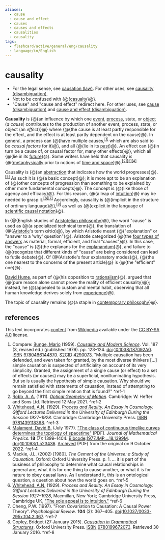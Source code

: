 ```yaml
---
aliases:
  - cause
  - cause and effect
  - causes
  - causes and effects
  - causalities
  - causality
tags:
  - flashcard/active/general/eng/causality
  - language/in/English
---
```


# causality

- For the legal sense, see [causation (law)](causation%20(law).md). For other uses, see [causality (disambiguation)](causality%20(disambiguation).md).
- Not to be confused with {@{[casualty](casualty.md)}@}.
- "Cause" and "cause and effect" redirect here. For other uses, see [cause (disambiguation)](cause%20(disambiguation).md) and [cause and effect (disambiguation)](cause%20and%20effect%20(disambiguation).md). <!--SR:!2026-01-12,331,290-->

__Causality__ is {@{an influence by which one [event](event%20(philosophy).md), [process](process.md), state, or [object](subject%20and%20object%20(philosophy).md) (_a_ _cause_) contributes to the production of another event, process, state, or object (an _effect_)}@} where {@{the cause is at least partly responsible for the effect, and the effect is at least partly dependent on the cause}@}. In general, a process can {@{have multiple causes,<sup>[\[1\]](#^ref-1)</sup> which are also said to be _causal factors_ for it}@}, and all {@{lie in its [past](past.md)}@}. An effect can {@{in turn be a cause of, or causal factor for, many other effects}@}, which all {@{lie in its [future](future.md)}@}. Some writers have held that causality is {@{[metaphysically](metaphysics.md) prior to notions of [time and space](spacetime.md)}@}.<sup>[\[2\]](#^ref-2)</sup><sup>[\[3\]](#^ref-3)</sup><sup>[\[4\]](#^ref-4)</sup> <!--SR:!2025-06-03,183,310!2025-07-30,216,310!2025-07-09,200,310!2025-10-13,293,330!2025-07-31,232,330!2025-10-29,307,330!2025-05-02,146,290-->

Causality is {@{an [abstraction](abstraction.md) that indicates how the world progresses}@}.<sup>[\[5\]](#^ref-5)</sup> As such it is {@{a basic concept}@}; it is more apt to be an explanation of {@{other concepts of progression than something to be explained by other more fundamental concepts}@}. The concept is {@{like those of agency and efficacy}@}. For this reason, {@{a leap of [intuition](intuition.md)}@} may be needed to grasp it.<sup>[\[6\]](#^ref-6)</sup><sup>[\[7\]](#^ref-7)</sup> Accordingly, causality is {@{implicit in the structure of ordinary language}@},<sup>[\[8\]](#^ref-8)</sup> as well as {@{explicit in the language of [scientific causal notation](causal%20notation.md)}@}. <!--SR:!2025-04-21,149,310!2025-06-29,204,310!2026-11-18,590,330!2025-07-30,231,330!2025-08-31,257,330!2025-07-30,231,330!2025-10-27,305,330-->

In {@{English studies of [Aristotelian philosophy](aristotelianism.md)}@}, the word "cause" is used as {@{a specialized technical term}@}, the translation of {@{[Aristotle](aristotle.md)'s term αἰτία}@}, by which Aristotle meant {@{"explanation" or "answer to a 'why' question"}@}. Aristotle categorized {@{the [four types of answers](four%20causes.md) as material, formal, efficient, and final "causes"}@}. In this case, the "cause" is {@{the explanans for the [explanandum](explanandum%20and%20explanans.md)}@}, and failure to {@{recognize that different kinds of "cause" are being considered can lead to futile debate}@}. Of {@{Aristotle's four explanatory modes}@}, {@{the one nearest to the concerns of the present article}@} is {@{the "efficient" one}@}. <!--SR:!2025-07-28,216,310!2025-08-30,256,330!2025-06-20,185,310!2025-10-25,303,330!2025-07-31,232,330!2025-11-04,275,290!2025-09-05,262,330!2025-09-01,258,330!2025-09-06,263,330!2025-10-26,304,330-->

[David Hume](David%20Hume.md), as part of {@{his opposition to [rationalism](rationalism.md)}@}, argued that {@{pure reason alone cannot prove the reality of efficient causality}@}; instead, he {@{appealed to custom and mental habit, observing that all human knowledge derives solely from [experience](experience.md)}@}. <!--SR:!2027-02-01,655,330!2025-06-26,201,310!2025-06-01,181,310-->

The topic of causality remains {@{a staple in [contemporary philosophy](contemporary%20philosophy.md)}@}. <!--SR:!2025-09-26,279,330-->

## references

This text incorporates [content](https://en.wikipedia.org/wiki/causality) from [Wikipedia](Wikipedia.md) available under the [CC BY-SA 4.0](https://creativecommons.org/licenses/by-sa/4.0/) license.

1. Compare: [Bunge, Mario](Mario%20Bunge.md) (1959). [_Causality and Modern Science_](https://books.google.com/books?id=YKkhLwpH09YC). Vol. 187 (3, revised ed.) (published 1979). pp. 123–124. [doi](digital%20object%20identifier.md):[10.1038/187092A0](https://doi.org/10.1038%2F187092A0). [ISBN](ISBN.md) [9780486144870](https://en.wikipedia.org/wiki/Special:BookSources/9780486144870). [S2CID](Semantic%20Scholar.md#S2CID) [4290073](https://api.semanticscholar.org/CorpusID:4290073). "Multiple causation has been defended, and even taken for granted, by the most diverse thinkers [...] simple causation is suspected of artificiality on account of its very simplicity. Granted, the assignment of a single cause (or effect) to a set of effects (or causes) may be a superficial, nonilluminating hypothesis. But so is usually the hypothesis of simple causation. Why should we remain satisfied with statements of causation, instead of attempting to go beyond the first simple relation that is found?" <a id="^ref-1"></a>^ref-1
2. [Robb, A. A.](Alfred%20Robb.md) (1911). [_Optical Geometry of Motion_](https://archive.org/details/opticalgeometryo00robbrich). Cambridge: W. Heffer and Sons Ltd. Retrieved 12 May 2021. <a id="^ref-2"></a>^ref-2
3. [Whitehead, A.N.](Alfred%20North%20Whitehead.md) (1929). _[Process and Reality](Process%20and%20Reality.md). An Essay in Cosmology. Gifford Lectures Delivered in the University of Edinburgh During the Session 1927–1928_. Cambridge: Cambridge University Press. [ISBN](ISBN.md) [9781439118368](https://en.wikipedia.org/wiki/Special:BookSources/9781439118368). <a id="^ref-3"></a>^ref-3
4. [Malament, David B.](David%20Malament.md) (July 1977). ["The class of continuous timelike curves determines the topology of spacetime"](https://hal.archives-ouvertes.fr/hal-02391730/file/Ontological%20Math%5D%5BPhysics%20mirror%20between%20Noether%20and%20Planck.pdf) (PDF). _Journal of Mathematical Physics_. __18__ (7): 1399–1404. [Bibcode](bibcode.md):[1977JMP....18.1399M](https://ui.adsabs.harvard.edu/abs/1977JMP....18.1399M). [doi](digital%20object%20identifier.md):[10.1063/1.523436](https://doi.org/10.1063%2F1.523436). [Archived](https://ghostarchive.org/archive/20221009/https://hal.archives-ouvertes.fr/hal-02391730/file/Ontological%20Math%5D%5BPhysics%20mirror%20between%20Noether%20and%20Planck.pdf) (PDF) from the original on 9 October 2022. <a id="^ref-4"></a>^ref-4
5. Mackie, J.L. (2002) [1980]. _The Cement of the Universe: a Study of Causation_. Oxford: Oxford University Press. p. 1. ... it is part of the business of philosophy to determine what causal relationships in general are, what it is for one thing to cause another, or what it is for nature to obey causal laws. As I understand it, this is an ontological question, a question about how the world goes on. <a id="^ref-5"></a>^ref-5
6. [Whitehead, A.N.](Alfred%20North%20Whitehead.md) (1929). _Process and Reality. An Essay in Cosmology. Gifford Lectures Delivered in the University of Edinburgh During the Session 1927–1928_, Macmillan, New York; Cambridge University Press, Cambridge UK, ["The sole appeal is to intuition."](https://archive.org/stream/AlfredNorthWhiteheadProcessAndReality/Alfred%20North%20Whitehead%20-%20Process%20and%20Reality#page/n47/mode/2up) <a id="^ref-6"></a>^ref-6
7. Cheng, P.W. (1997). "From Covariation to Causation: A Causal Power Theory". _Psychological Review_. __104__ (2): 367–405. [doi](digital%20object%20identifier.md):[10.1037/0033-295x.104.2.367](https://doi.org/10.1037%2F0033-295x.104.2.367). <a id="^ref-7"></a>^ref-7
8. Copley, Bridget (27 January 2015). [_Causation in Grammatical Structures_](https://global.oup.com/academic/product/causation-in-grammatical-structures-9780199672073). Oxford University Press. [ISBN](ISBN.md) [9780199672073](https://en.wikipedia.org/wiki/Special:BookSources/9780199672073). Retrieved 30 January 2016. <a id="^ref-8"></a>^ref-8
